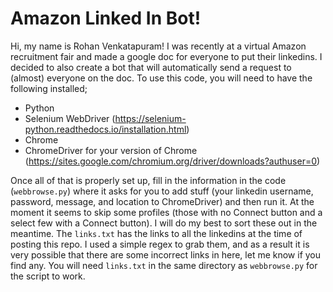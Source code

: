# Amazon Linked In Bot!

Hi, my name is Rohan Venkatapuram! I was recently at a virtual Amazon recruitment fair and made a google doc for everyone to put their linkedins. I decided to also create a bot that will automatically send a request to (almost) everyone on the doc.
To use this code, you will need to have the following installed;
- Python
- Selenium WebDriver (https://selenium-python.readthedocs.io/installation.html)
- Chrome
- ChromeDriver for your version of Chrome (https://sites.google.com/chromium.org/driver/downloads?authuser=0)

Once all of that is properly set up, fill in the information in the code (`webbrowse.py`) where it asks for you to add stuff (your linkedin username, password, message, and location to ChromeDriver) and then run it. At the moment it seems to skip some profiles (those with no Connect button and a select few with a Connect button). I will do my best to sort these out in the meantime. The `links.txt` has the links to all the linkedins at the time of posting this repo. I used a simple regex to grab them, and as a result it is very possible that there are some incorrect links in here, let me know if you find any. You will need `links.txt` in the same directory as `webbrowse.py` for the script to work.
